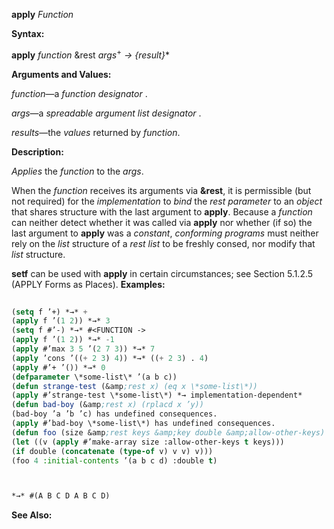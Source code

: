 **apply** *Function* 



**Syntax:** 



**apply** *function* &amp;rest *args*<sup>+</sup> *→ \{result\}*\* 



**Arguments and Values:** 



*function*—a *function designator* . 



*args*—a *spreadable argument list designator* . 



*results*—the *values* returned by *function*. 



**Description:** 



*Applies* the *function* to the *args*. 



When the *function* receives its arguments via **&amp;rest**, it is permissible (but not required) for the *implementation* to *bind* the *rest parameter* to an *object* that shares structure with the last argument to **apply**. Because a *function* can neither detect whether it was called via **apply** nor whether (if so) the last argument to **apply** was a *constant*, *conforming programs* must neither rely on the *list* structure of a *rest list* to be freshly consed, nor modify that *list* structure. 



**setf** can be used with **apply** in certain circumstances; see Section 5.1.2.5 (APPLY Forms as Places). **Examples:**
```lisp
 
(setq f ’+) *→* + 
(apply f ’(1 2)) *→* 3 
(setq f #’-) *→* #<FUNCTION -> 
(apply f ’(1 2)) *→* -1 
(apply #’max 3 5 ’(2 7 3)) *→* 7 
(apply ’cons ’((+ 2 3) 4)) *→* ((+ 2 3) . 4) 
(apply #’+ ’()) *→* 0 
(defparameter \*some-list\* ’(a b c)) 
(defun strange-test (&amp;rest x) (eq x \*some-list\*)) 
(apply #’strange-test \*some-list\*) *→ implementation-dependent* 
(defun bad-boy (&amp;rest x) (rplacd x ’y)) 
(bad-boy ’a ’b ’c) has undefined consequences. 
(apply #’bad-boy \*some-list\*) has undefined consequences. 
(defun foo (size &amp;rest keys &amp;key double &amp;allow-other-keys) 
(let ((v (apply #’make-array size :allow-other-keys t keys))) 
(if double (concatenate (type-of v) v v) v))) 
(foo 4 :initial-contents ’(a b c d) :double t) 



*→* #(A B C D A B C D) 

```
**See Also:** 




